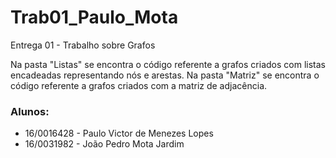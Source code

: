 # Trab01_Paulo_Mota
Entrega 01 - Trabalho sobre Grafos

Na pasta "Listas" se encontra o código referente a grafos criados com listas encadeadas representando nós e arestas.
Na pasta "Matriz" se encontra o código referente a grafos criados com a matriz de adjacência.

### Alunos:

* 16/0016428 - Paulo Victor de Menezes Lopes
* 16/0031982 - João Pedro Mota Jardim
